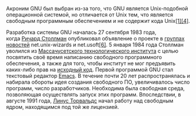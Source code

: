 Акроним GNU был выбран из-за того, что GNU является Unix-подобной операционной системой, но отличается от Unix тем, что является свободным программным обеспечением и не содержит кода Unix[[1]](https://ru.wikipedia.org/wiki/GNU#cite_note-_4ea5e4c6a694f713-1)[[4]](https://ru.wikipedia.org/wiki/GNU#cite_note-4).

Разработка системы GNU началась 27 сентября 1983 года, когда [Ричард Столлман](https://ru.wikipedia.org/wiki/%D0%A1%D1%82%D0%BE%D0%BB%D0%BB%D0%BC%D0%B0%D0%BD,_%D0%A0%D0%B8%D1%87%D0%B0%D1%80%D0%B4_%D0%9C%D1%8D%D1%82%D1%82%D1%8C%D1%8E "Столлман, Ричард Мэттью") опубликовал объявление о проекте в [группах новостей](https://ru.wikipedia.org/wiki/Usenet "Usenet") net.unix-wizards и net.usoft[[6]](https://ru.wikipedia.org/wiki/GNU#cite_note-6). 5 января 1984 года Столлман уволился из [Массачусетского технологического института](https://ru.wikipedia.org/wiki/%D0%9C%D0%B0%D1%81%D1%81%D0%B0%D1%87%D1%83%D1%81%D0%B5%D1%82%D1%81%D0%BA%D0%B8%D0%B9_%D1%82%D0%B5%D1%85%D0%BD%D0%BE%D0%BB%D0%BE%D0%B3%D0%B8%D1%87%D0%B5%D1%81%D0%BA%D0%B8%D0%B9_%D0%B8%D0%BD%D1%81%D1%82%D0%B8%D1%82%D1%83%D1%82 "Массачусетский технологический институт") с целью посвятить своё время написанию свободного программного обеспечения, а также для того, чтобы институт не мог предъявить каких-либо прав на [исходный код](https://ru.wikipedia.org/wiki/%D0%98%D1%81%D1%85%D0%BE%D0%B4%D0%BD%D1%8B%D0%B9_%D0%BA%D0%BE%D0%B4 "Исходный код"). Первой программой GNU стал текстовый редактор [Emacs](https://ru.wikipedia.org/wiki/Emacs "Emacs"). В течение почти 20 лет распространялась и набирала обороты идея создания свободного ПО, увеличивалось число программ, число разработчиков. Необходима была свободная среда, позволяющая осуществлять запуск этих программ. Впоследствии, в августе 1991 года, [Линус Торвальдс](https://ru.wikipedia.org/wiki/%D0%A2%D0%BE%D1%80%D0%B2%D0%B0%D0%BB%D1%8C%D0%B4%D1%81,_%D0%9B%D0%B8%D0%BD%D1%83%D1%81 "Торвальдс, Линус") начал работу над свободным ядром, находящимся под той же лицензией.